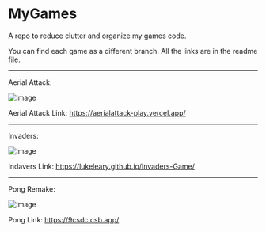 # MyGames
A repo to reduce clutter and organize my games code.

You can find each game as a different branch. All the links are in the readme file.

----------------------------------------------------------------------------------

Aerial Attack:

![image](https://user-images.githubusercontent.com/59585655/161183578-59664afb-e1c6-44fc-811a-4bb770c04d98.png)

Aerial Attack Link: https://aerialattack-play.vercel.app/

----------------------------------------------------------------------------------

Invaders:

![image](https://user-images.githubusercontent.com/59585655/161183372-fd468c55-fb44-4f56-9302-7a9a5deeac3f.png)

Indavers Link: https://lukeleary.github.io/Invaders-Game/

----------------------------------------------------------------------------------

Pong Remake:

![image](https://user-images.githubusercontent.com/59585655/161182067-245b1893-5c42-4cf7-93cc-35cf09cf4cd4.png)

Pong Link: https://9csdc.csb.app/
